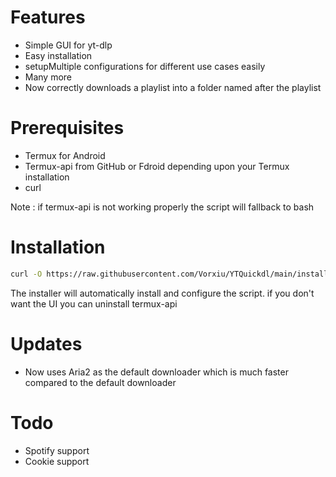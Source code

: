 # Features
- Simple GUI for yt-dlp 
- Easy installation
- setupMultiple configurations for different use cases easily 
- Many more
- Now correctly downloads a playlist into a folder named after the playlist
# Prerequisites

- Termux for Android 
- Termux-api from GitHub or Fdroid depending upon your Termux installation
- curl

Note : if termux-api is not working properly the script will fallback to bash
# Installation
```bash
curl -O https://raw.githubusercontent.com/Vorxiu/YTQuickdl/main/installer.sh && chmod +x installer.sh && ./installer.sh
```
The installer will automatically install and configure the script.
if you don't want the UI you can uninstall termux-api

# Updates
- Now uses Aria2 as the default downloader which is much faster compared to the default downloader

# Todo
- Spotify support
- Cookie support
